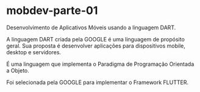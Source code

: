 # mobdev-parte-01
Desenvolvimento de Aplicativos Móveis usando a linguagem DART.  

>
A linguagem DART criada pela GOOGLE é uma linguagem de propósito geral. Sua proposta é 
desenvolver aplicações para dispositivos mobile, desktop e servidores. 
>
>
É uma linguagem que implementa o Paradigma de Programação Orientada a Objeto.
>
>
Foi selecionada pela GOOGLE para implementar o Framework FLUTTER.
>
